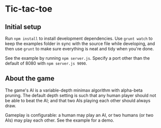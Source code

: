 # Tic-tac-toe

## Initial setup

Run `npm install` to install development dependencies. Use `grunt watch` to keep the examples folder in sync with the source file while developing, and then use `grunt` to make sure everything is neat and tidy when you're done.

See the example by running `npm server.js`. Specify a port other than the default of 8080 with `npm server.js 9090`.

## About the game

The game's AI is a variable-depth minimax algorithm with alpha-beta pruning. The default depth setting is such that any human player should not be able to beat the AI; and that two AIs playing each other should always draw.

Gameplay is configurable: a human may play an AI, or two humans (or two AIs) may play each other. See the example for a demo.
